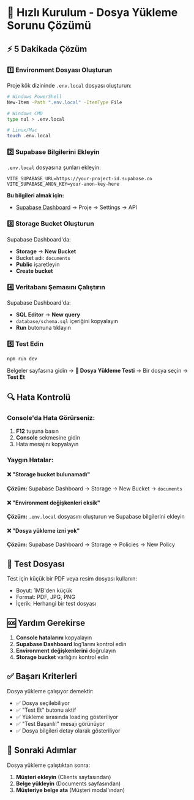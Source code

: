 # 🚀 Hızlı Kurulum - Dosya Yükleme Sorunu Çözümü

## ⚡ 5 Dakikada Çözüm

### 1️⃣ Environment Dosyası Oluşturun
Proje kök dizininde `.env.local` dosyası oluşturun:

```bash
# Windows PowerShell
New-Item -Path ".env.local" -ItemType File

# Windows CMD
type nul > .env.local

# Linux/Mac
touch .env.local
```

### 2️⃣ Supabase Bilgilerini Ekleyin
`.env.local` dosyasına şunları ekleyin:

```env
VITE_SUPABASE_URL=https://your-project-id.supabase.co
VITE_SUPABASE_ANON_KEY=your-anon-key-here
```

**Bu bilgileri almak için:**
- [Supabase Dashboard](https://supabase.com/dashboard) → Proje → Settings → API

### 3️⃣ Storage Bucket Oluşturun
Supabase Dashboard'da:
- **Storage** → **New Bucket**
- Bucket adı: `documents`
- **Public** işaretleyin
- **Create bucket**

### 4️⃣ Veritabanı Şemasını Çalıştırın
Supabase Dashboard'da:
- **SQL Editor** → **New query**
- `database/schema.sql` içeriğini kopyalayın
- **Run** butonuna tıklayın

### 5️⃣ Test Edin
```bash
npm run dev
```

Belgeler sayfasına gidin → **🧪 Dosya Yükleme Testi** → Bir dosya seçin → **Test Et**

## 🔍 Hata Kontrolü

### Console'da Hata Görürseniz:
1. **F12** tuşuna basın
2. **Console** sekmesine gidin
3. Hata mesajını kopyalayın

### Yaygın Hatalar:

#### ❌ "Storage bucket bulunamadı"
**Çözüm:** Supabase Dashboard → Storage → New Bucket → `documents`

#### ❌ "Environment değişkenleri eksik"
**Çözüm:** `.env.local` dosyasını oluşturun ve Supabase bilgilerini ekleyin

#### ❌ "Dosya yükleme izni yok"
**Çözüm:** Supabase Dashboard → Storage → Policies → New Policy

## 📱 Test Dosyası

Test için küçük bir PDF veya resim dosyası kullanın:
- Boyut: 1MB'den küçük
- Format: PDF, JPG, PNG
- İçerik: Herhangi bir test dosyası

## 🆘 Yardım Gerekirse

1. **Console hatalarını** kopyalayın
2. **Supabase Dashboard** log'larını kontrol edin
3. **Environment değişkenlerini** doğrulayın
4. **Storage bucket** varlığını kontrol edin

## ✅ Başarı Kriterleri

Dosya yükleme çalışıyor demektir:
- ✅ Dosya seçilebiliyor
- ✅ "Test Et" butonu aktif
- ✅ Yükleme sırasında loading gösteriliyor
- ✅ "Test Başarılı!" mesajı görünüyor
- ✅ Dosya bilgileri detay olarak gösteriliyor

## 🎯 Sonraki Adımlar

Dosya yükleme çalıştıktan sonra:
1. **Müşteri ekleyin** (Clients sayfasından)
2. **Belge yükleyin** (Documents sayfasından)
3. **Müşteriye belge ata** (Müşteri modal'ından) 